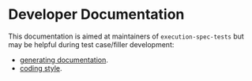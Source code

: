 # Developer Documentation

This documentation is aimed at maintainers of `execution-spec-tests` but may be helpful during test case/filler development:

- [generating documentation](./docs.md).
- [coding style](./coding_style.md).